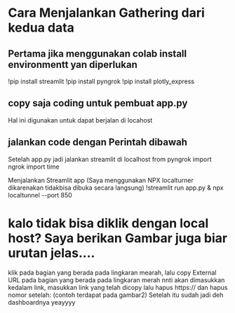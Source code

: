 # Cara Menjalankan Gathering dari kedua data
## Pertama jika menggunakan colab install environmentt yan diperlukan
!pip install streamlit
!pip install pyngrok
!pip install plotly_express
## copy saja coding untuk pembuat app.py
Hal ini digunakan untuk dapat berjalan di locahost

## jalankan code dengan Perintah dibawah
Setelah app.py jadi jalankan streamlit di localhost
from pyngrok import ngrok
import time

Menjalankan Streamlit app (Saya menggunakan NPX localturner dikarenakan tidakbisa dibuka secara langsung)
!streamlit run app.py & npx localtunnel --port 850

# kalo tidak bisa diklik dengan local host? Saya berikan Gambar juga biar urutan jelas....
klik pada bagian yang berada pada lingkaran mearah, lalu copy External URL
pada bagian yang berada pada lingkaran merah nnti akan dimasukkan kedalam link, masukkan link yang telah dicopy lalu hapus https:// dan hapus nomor setelah:
(contoh terdapat pada gambar2)
Setelah itu sudah jadi deh dashboardnya 
yeayyyy
